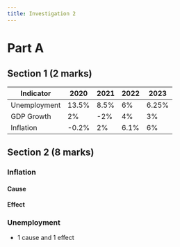```yaml
---
title: Investigation 2
---
```


# Part A
## Section 1 (2 marks)

| Indicator    | 2020  | 2021 | 2022 | 2023  |
| ------------ | ----- | ---- | ---- | ----- |
| Unemployment | 13.5% | 8.5% | 6%   | 6.25% |
| GDP Growth   | 2%    | -2%  | 4%   | 3%    |
| Inflation    | -0.2% | 2%   | 6.1% | 6%    | 





## Section 2 (8 marks)
### Inflation
#### Cause




#### Effect






### Unemployment
- 1 cause and 1 effect















